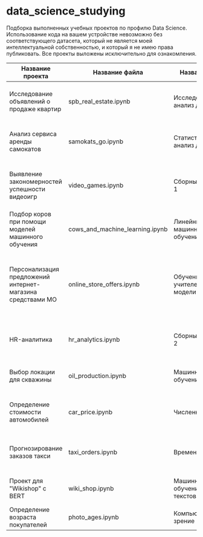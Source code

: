 # data_science_studying
Подборка выполненных учебных проектов по профилю Data Science. 
Использование кода на вашем устройстве невозможно без соответствующего датасета, который не является моей интеллектуальной собственностью, и который я не имею права публиковать. Все проекты выложены исключительно для ознакомления.

Название проекта|Название файла|Название темы|Описание
---|---|---|---
Исследование объявлений о продаже квартир|spb_real_estate.ipynb|Исследовательский анализ данных|Исследовательский анализ данных с объявлениями о продаже недвижимости в Санкт-Петербурге и соседних населённых пунктах за несколько лет.
Анализ сервиса аренды самокатов|samokats_go.ipynb|Статистический анализ данных|Исследовательский и статистический анализ данных о пользователях сервиса аренды самокатов и их поездках с целью опрелить приоритеты развития.
Выявление закономерностей успешности видеоигр|video_games.ipynb|Сборный Проект — 1|Исследовательский и статистический анализ данных о видеоиграх, их платформах выпуска, продажах в разных регионах и оценках критиков и пользователей, с целью выявить, от чего зависит успешность видеоигры.
Подбор коров при помощи моделей машинного обучения|cows_and_machine_learning.ipynb|Линейные модели в машинном обучении|Обучение прогнозных моделей (линейной и логистический регрессии) при подборе подходящих коров для покупки в молочное хозяйство "Вольный луг" 
Персонализация предложений интернет-магазина средствами МО|online_store_offers.ipynb|Обучение с учителем: качество модели|Обучение четырех моделей-классификаторов(KNeighborsClassifier, DecisionTreeClassifier, LogisticRegression и SVC с последующим выбором лучшей) для прогноза вероятности снижения покупательской способности клиента в следующие три месяца и разработки персонализированных предложений 
HR-аналитика|hr_analytics.ipynb|Сборный Проект — 2|Обучение регрессора и классификатора для предсказания уровня удовлетворенности сотрудника компании и риска его увольнения.
Выбор локации для скважины|oil_production.ipynb|Машинное обучение в бизнесе|Обучение трёх линейных регрессий и расчёт прибыли для определения самого перспективного региона для разработки новых нефтяных скважин.
Определение стоимости автомобилей|car_price.ipynb|Численные методы|Обучение двух моделей градиентного бустинга(LightGBM и CatBoost) и линейной модели Ridge для прогнозирования стоимости автомобилей с пробегом
Прогнозирование заказов такси|taxi_orders.ipynb|Временные ряды|Обучение моделей лёгкого градиентного бустинга, случайного леса и регрессии k-ближайших соседей для предсказания количества заказов такси на следующий час
Проект для "Wikishop" с BERT|wiki_shop.ipynb|Машинное обучение для текстов|Обработка комментариев с использованием toxic-bert и обучение трёх моделей-классификаторов для предсказания токсичности текста
Определение возраста покупателей|photo_ages.ipynb|Компьютерное зрение|Определение возраста человека по фотографии с использованием нейросети с архитектурой ResNet50